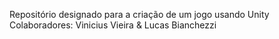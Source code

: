 Repositório designado para a criação de um jogo usando Unity
Colaboradores: Vinicius Vieira & Lucas Bianchezzi
